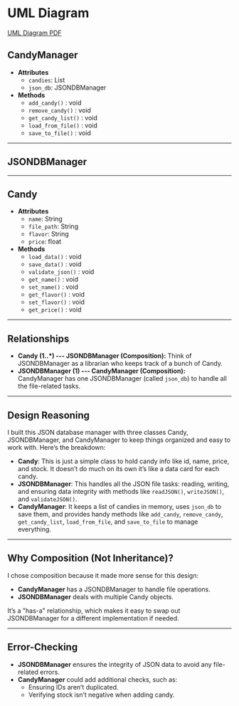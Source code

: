 # UML Diagram
[UML Diagram PDF](./Uml%20diagram.pdf)



## CandyManager
- **Attributes**
  - `candies`: List
  - `json_db`: JSONDBManager
- **Methods**
  - `add_candy()` : void
  - `remove_candy()` : void
  - `get_candy_list()` : void
  - `load_from_file()` : void
  - `save_to_file()` : void

---

## JSONDBManager

---

## Candy
- **Attributes**
  - `name`: String
  - `file_path`: String
  - `flavor`: String
  - `price`: float
- **Methods**
  - `load_data()` : void
  - `save_data()` : void
  - `validate_json()` : void
  - `get_name()` : void
  - `set_name()` : void
  - `get_flavor()` : void
  - `set_flavor()` : void
  - `get_price()` : void

---

## Relationships
- **Candy (1..*) --- JSONDBManager (Composition):**
  Think of JSONDBManager as a librarian who keeps track of a bunch of Candy.
- **JSONDBManager (1) --- CandyManager (Composition):**
  CandyManager has one JSONDBManager (called `json_db`) to handle all the file-related tasks.

---

## Design Reasoning
I built this JSON database manager with three classes  Candy, JSONDBManager, and CandyManager  to keep things organized and easy to work with. Here’s the breakdown:
- **Candy**:
  This is just a simple class to hold candy info like id, name, price, and stock. It doesn’t do much on its own  it’s like a data card for each candy.
- **JSONDBManager**:
  This handles all the JSON file tasks: reading, writing, and ensuring data integrity with methods like `readJSON()`, `writeJSON()`, and `validateJSON()`.
- **CandyManager**:
  It keeps a list of candies in memory, uses `json_db` to save them, and provides handy methods like `add_candy`, `remove_candy`, `get_candy_list`, `load_from_file`, and `save_to_file` to manage everything.

---

## Why Composition (Not Inheritance)?
I chose composition because it made more sense for this design:
- **CandyManager** has a JSONDBManager to handle file operations.
- **JSONDBManager** deals with multiple Candy objects.

It’s a "has-a" relationship, which makes it easy to swap out JSONDBManager for a different implementation if needed.

---

## Error-Checking
- **JSONDBManager** ensures the integrity of JSON data to avoid any file-related errors.
- **CandyManager** could add additional checks, such as:
  - Ensuring IDs aren’t duplicated.
  - Verifying stock isn’t negative when adding candy.



